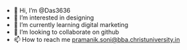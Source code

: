 - 👋 Hi, I’m @Das3636
- 👀 I’m interested in designing 
- 🌱 I’m currently learning digital marketing 
- 💞️ I’m looking to collaborate on github
- 📫 How to reach me pramanik.soni@bba.christuniversity.in

<!---
Das3636/Das3636 is a ✨ special ✨ repository because its `README.md` (this file) appears on your GitHub profile.
You can click the Preview link to take a look at your changes.
--->
